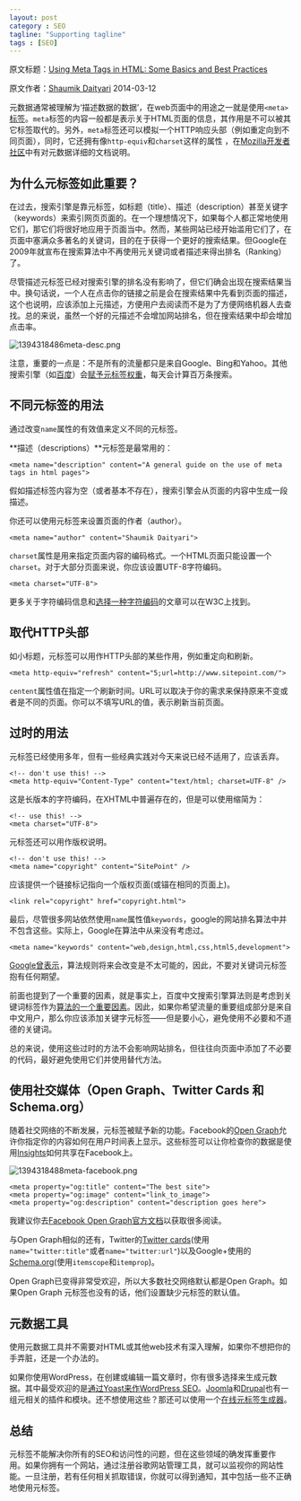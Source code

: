 ```yaml
---
layout: post
category : SEO
tagline: "Supporting tagline"
tags : [SEO]
---
```


原文标题：[Using Meta Tags in HTML: Some Basics and Best Practices](http://www.sitepoint.com/meta-tags-html-basics-best-practices/)

原文作者：[Shaumik Daityari](http://www.sitepoint.com/author/sdaityari/)                    2014-03-12

元数据通常被理解为‘描述数据的数据’，在web页面中的用途之一就是使用`<meta>`[标签](http://www.whatwg.org/specs/web-apps/current-work/multipage/semantics.html#the-meta-element)。`meta`标签的内容一般都是表示关于HTML页面的信息，其作用是不可以被其它标签取代的。另外，`meta`标签还可以模拟一个HTTP响应头部（例如重定向到不同页面），同时，它还拥有像`http-equiv`和`charset`这样的属性
，在[Mozilla开发者社区](https://developer.mozilla.org/en-US/docs/Web/HTML/Element/meta)中有对元数据详细的文档说明。

<!--break-->

## 为什么元标签如此重要？ ##

在过去，搜索引擎是靠元标签，如标题（title）、描述（description）甚至关键字（keywords）来索引网页页面的。在一个理想情况下，如果每个人都正常地使用它们，那它们将很好地应用于页面当中。然而，某些网站已经开始滥用它们了，在页面中塞满众多著名的关键词，目的在于获得一个更好的搜索结果。但Google在2009年就宣布在搜索算法中不再使用元关键词或者描述来得出排名（Ranking）了。

尽管描述元标签已经对搜索引擎的排名没有影响了，但它们确会出现在搜索结果当中。换句话说，一个人在点击你的链接之前是会在搜索结果中先看到页面的描述，这个也说明，应该添加上元描述，方便用户去阅读而不是为了方便网络机器人去查找。总的来说，虽然一个好的元描述不会增加网站排名，但在搜索结果中却会增加点击率。

![1394318486meta-desc.png](http://pigerla.com/assets/images/20140406/1394318486meta-desc.png)

注意，重要的一点是：不是所有的流量都只是来自Google、Bing和Yahoo。其他搜索引擎（如[百度](http://www.baidu.com/)）会[赋予元标签权重](http://www.codethat.co.uk/blog/search/baidu-seo-guide)，每天会计算百万条搜索。

## 不同元标签的用法 ##

通过改变`name`属性的有效值来定义不同的元标签。

**描述（descriptions）**元标签是最常用的：
    
    <meta name="description" content="A general guide on the use of meta tags in html pages">

假如描述标签内容为空（或者基本不存在），搜索引擎会从页面的内容中生成一段描述。

你还可以使用元标签来设置页面的作者（author）。

    <meta name="author" content="Shaumik Daityari">

`charset`属性是用来指定页面内容的编码格式。一个HTML页面只能设置一个`charset`。对于大部分页面来说，你应该设置UTF-8字符编码。

    <meta charset="UTF-8">

更多关于字符编码信息和[选择一种字符编码](https://www.w3.org/International/questions/qa-choosing-encodings)的文章可以在W3C上找到。

## 取代HTTP头部 ##

如小标题，元标签可以用作HTTP头部的某些作用，例如重定向和刷新。

    <meta http-equiv="refresh" content="5;url=http://www.sitepoint.com/">

`centent`属性值在指定一个刷新时间。URL可以取决于你的需求来保持原来不变或者是不同的页面。你可以不填写URL的值，表示刷新当前页面。

## 过时的用法 ##

元标签已经使用多年，但有一些经典实践对今天来说已经不适用了，应该丢弃。

    <!-- don't use this! -->
    <meta http-equiv="Content-Type" content="text/html; charset=UTF-8" />

这是长版本的字符编码，在XHTML中普遍存在的，但是可以使用缩简为：

	<!-- use this! -->
    <meta charset="UTF-8">

元标签还可以用作版权说明。

    <!-- don't use this! -->
    <meta name="copyright" content="SitePoint" />

应该提供一个链接标记指向一个版权页面(或锚在相同的页面上)。

    <link rel="copyright" href="copyright.html">

最后，尽管很多网站依然使用`name`属性值`keywords`，google的网站排名算法中并不包含这些。实际上，Google在算法中从来没有考虑过。

    <meta name="keywords" content="web,design,html,css,html5,development">

[Google曾表示](http://googlewebmastercentral.blogspot.ca/2009/09/google-does-not-use-keywords-meta-tag.html)，算法规则将来会改变是不太可能的，因此，不要对关键词元标签抱有任何期望。

前面也提到了一个重要的因素，就是事实上，百度中文搜索引擎算法则是考虑到关键词标签作为[算法的一个重要因素](http://searchengineland.com/the-b2b-marketers-guide-to-baidu-seo-180658)。因此，如果你希望流量的重要组成部分是来自中文用户，那么你应该添加关键字元标签——但是要小心，避免使用不必要和不道德的关键词。

总的来说，使用这些过时的方法不会影响网站排名，但往往向页面中添加了不必要的代码，最好避免使用它们并使用替代方法。

## 使用社交媒体（Open Graph、Twitter Cards 和 Schema.org） ##

随着社交网络的不断发展，元标签被赋予新的功能。Facebook的[Open Graph](https://developers.facebook.com/docs/opengraph/)允许你指定你的内容如何在用户时间表上显示。这些标签可以让你检查你的数据是使用[Insights](https://developers.facebook.com/docs/opengraph/guides/insights)如何共享在Facebook上。

![1394318488meta-facebook.png](http://pigerla.com/assets/images/20140406/1394318488meta-facebook.png)

    <meta property="og:title" content="The best site">
    <meta property="og:image" content="link_to_image">
    <meta property="og:description" content="description goes here">

我建议你去[Facebook Open Graph官方文档](https://developers.facebook.com/docs/opengraph)以获取很多阅读。

与Open Graph相似的还有，Twitter的[Twitter cards](https://dev.twitter.com/docs/cards)(使用`name="twitter:title"`或者`name="twitter:url"`)以及Google+使用的[Schema.org](http://schema.org/)(使用`itemscope`和`itemprop`)。

Open Graph已变得非常受欢迎，所以大多数社交网络默认都是Open Graph。如果Open Graph 元标签也没有的话，他们设置缺少元标签的默认值。

## 元数据工具 ##

使用元数据工具并不需要对HTML或其他web技术有深入理解，如果你不想把你的手弄脏，还是一个办法的。

如果你使用WordPress，在创建或编辑一篇文章时，你有很多选择来生成元数据。其中最受欢迎的是[通过Yoast来作WordPress SEO](http://wordpress.org/plugins/wordpress-seo/)。[Joomla](http://extensions.joomla.org/extensions/site-management/seo-a-metadata/meta-data)和[Drupal](https://drupal.org/project/project_module?text=meta)也有一组元相关的插件和模块。还不想使用这些？那还可以使用一个[在线元标签生成器](http://www.scrubtheweb.com/abs/builder.html)。

## 总结 ##

元标签不能解决你所有的SEO和访问性的问题，但在这些领域的确发挥重要作用。如果你拥有一个网站，通过注册谷歌网站管理工具，就可以监视你的网站性能。一旦注册，若有任何相关抓取错误，你就可以得到通知，其中包括一些不正确地使用元标签。

